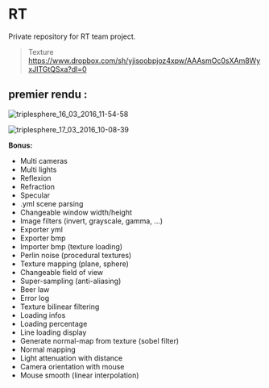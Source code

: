 # RT
Private repository for RT team project.
> Texture
> https://www.dropbox.com/sh/yjisoobpjoz4xpw/AAAsmOc0sXAm8WyxJITGtQSxa?dl=0

## premier rendu :

![triplesphere_16_03_2016_11-54-58](https://cloud.githubusercontent.com/assets/16072194/13810249/24626856-eb6f-11e5-9ac9-75ad2f00ace6.jpg)

![triplesphere_17_03_2016_10-08-39](https://cloud.githubusercontent.com/assets/16072194/13849567/0298bb6a-ec57-11e5-95d9-4c392deb8df5.jpg)

__Bonus:__
- Multi cameras
- Multi lights
- Reflexion
- Refraction
- Specular
- .yml scene parsing
- Changeable window width/height
- Image filters (invert, grayscale, gamma, ...)
- Exporter yml
- Exporter bmp
- Importer bmp (texture loading)
- Perlin noise (procedural textures)
- Texture mapping (plane, sphere)
- Changeable field of view
- Super-sampling (anti-aliasing)
- Beer law
- Error log
- Texture bilinear filtering
- Loading infos
- Loading percentage
- Line loading display
- Generate normal-map from texture (sobel filter)
- Normal mapping
- Light attenuation with distance
- Camera orientation with mouse
- Mouse smooth (linear interpolation)

